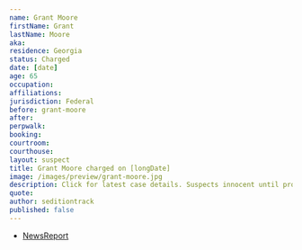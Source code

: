 ```yaml
---
name: Grant Moore
firstName: Grant
lastName: Moore
aka:
residence: Georgia
status: Charged
date: [date]
age: 65
occupation:
affiliations:
jurisdiction: Federal
before: grant-moore
after:
perpwalk:
booking: 
courtroom:
courthouse:
layout: suspect
title: Grant Moore charged on [longDate]
image: /images/preview/grant-moore.jpg
description: Click for latest case details. Suspects innocent until proven guilty.
quote:
author: seditiontrack
published: false
---
```


- [NewsReport]()

